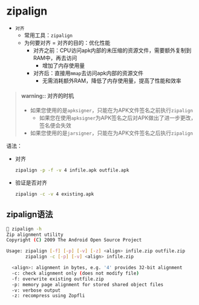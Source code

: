 # zipalign


* `对齐`
  * 常用工具：`zipalign`
  * 为何要对齐 = 对齐的目的：优化性能
    * 对齐之前：CPU访问apk内部的未压缩的资源文件，需要额外复制到RAM中，再去访问
      * 增加了内存使用量
    * 对齐后：直接用`mmap`去访问apk内部的资源文件
      * 无需消耗额外RAM，降低了内存使用量，提高了性能和效率

> #### warning:: 对齐的时机
> * 如果您使用的是`apksigner`，只能在为APK文件签名之前执行`zipalign`
>   * 如果您在使用`apksigner`为APK签名之后对APK做出了进一步更改，签名便会失效
> * 如果您使用的是`jarsigner`，只能在为APK文件签名之后执行`zipalign`

语法：

* 对齐
  ```bash
  zipalign -p -f -v 4 infile.apk outfile.apk
  ```
* 验证是否对齐
  ```bash
  zipalign -c -v 4 existing.apk
  ```

## zipalign语法

```bash
 zipalign -h
Zip alignment utility
Copyright (C) 2009 The Android Open Source Project

Usage: zipalign [-f] [-p] [-v] [-z] <align> infile.zip outfile.zip
       zipalign -c [-p] [-v] <align> infile.zip

  <align>: alignment in bytes, e.g. '4' provides 32-bit alignment
  -c: check alignment only (does not modify file)
  -f: overwrite existing outfile.zip
  -p: memory page alignment for stored shared object files
  -v: verbose output
  -z: recompress using Zopfli
```
